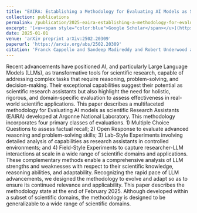 ```yaml
---
title: "EAIRA: Establishing a Methodology for Evaluating AI Models as Scientific Research Assistants"
collection: publications
permalink: /publication/2025-eaira-establishing-a-methodology-for-evaluating-ai
excerpt: '[<u><span style="color:blue">Google Scholar</span></u>](https://scholar.google.com/scholar?q=EAIRA:+Establishing+a+Methodology+for+Evaluating+AI+Models+as+Scientific+Research+Assistants)'
date: 2025-01-01
venue: 'arXiv preprint arXiv:2502.20309'
paperurl: 'https://arxiv.org/abs/2502.20309'
citation: 'Franck Cappello and Sandeep Madireddy and Robert Underwood and Neil Getty and Nicholas Lee-Ping Chia and Nesar Ramachandra and Josh Nguyen and Murat Keceli and Tanwi Mallick and Zilinghan Li and Marieme Ngom and Chenhui Zhang and Angel Yanguas-Gil and Evan Antoniuk and Bhavya Kailkhura and Minyang Tian and Yufeng Du and Yuan-Sen Ting and Azton Wells and Bogdan Nicolae and Avinash Maurya and M Mustafa Rafique and Eliu Huerta and Bo Li and Ian Foster and Rick Stevens (2025). "EAIRA: Establishing a Methodology for Evaluating AI Models as Scientific Research Assistants". arXiv preprint arXiv:2502.20309.'
---
```


Recent advancements have positioned AI, and particularly Large Language Models (LLMs), as transformative tools for scientific research, capable of addressing complex tasks that require reasoning, problem-solving, and decision-making. Their exceptional capabilities suggest their potential as scientific research assistants but also highlight the need for holistic, rigorous, and domain-specific evaluation to assess effectiveness in real-world scientific applications. This paper describes a multifaceted methodology for Evaluating AI models as scientific Research Assistants (EAIRA) developed at Argonne National Laboratory. This methodology incorporates four primary classes of evaluations. 1) Multiple Choice Questions to assess factual recall; 2) Open Response to evaluate advanced reasoning and problem-solving skills; 3) Lab-Style Experiments involving detailed analysis of capabilities as research assistants in controlled environments; and 4) Field-Style Experiments to capture researcher-LLM interactions at scale in a wide range of scientific domains and applications. These complementary methods enable a comprehensive analysis of LLM strengths and weaknesses with respect to their scientific knowledge, reasoning abilities, and adaptability. Recognizing the rapid pace of LLM advancements, we designed the methodology to evolve and adapt so as to ensure its continued relevance and applicability. This paper describes the methodology state at the end of February 2025. Although developed within a subset of scientific domains, the methodology is designed to be generalizable to a wide range of scientific domains.
